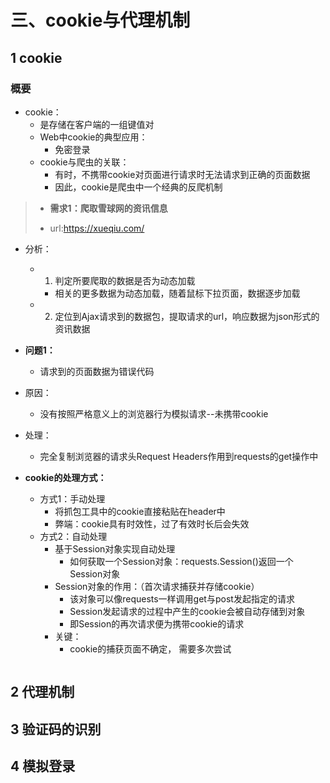 # 三、cookie与代理机制

## 1 cookie

### 概要

- cookie：
	- 是存储在客户端的一组键值对
	- Web中cookie的典型应用：
		- 免密登录
	- cookie与爬虫的关联：
		- 有时，不携带cookie对页面进行请求时无法请求到正确的页面数据
		- 因此，cookie是爬虫中一个经典的反爬机制
	
> - **需求1：爬取雪球网的资讯信息**
> 
> - url:<https://xueqiu.com/>

- 分析：
	- 1. 判定所要爬取的数据是否为动态加载
		- 相关的更多数据为动态加载，随着鼠标下拉页面，数据逐步加载
	- 2. 定位到Ajax请求到的数据包，提取请求的url，响应数据为json形式的资讯数据
	
- **问题1：**
	- 请求到的页面数据为错误代码
	
- 原因：
	- 没有按照严格意义上的浏览器行为模拟请求--未携带cookie
	
- 处理：
	- 完全复制浏览器的请求头Request Headers作用到requests的get操作中

- **cookie的处理方式：**
	- 方式1：手动处理
		- 将抓包工具中的cookie直接粘贴在header中
		- 弊端：cookie具有时效性，过了有效时长后会失效
	- 方式2：自动处理
		- 基于Session对象实现自动处理
			- 如何获取一个Session对象：requests.Session()返回一个Session对象
		- Session对象的作用：（首次请求捕获并存储cookie）
			- 该对象可以像requests一样调用get与post发起指定的请求
			- Session发起请求的过程中产生的cookie会被自动存储到对象
			- 即Session的再次请求便为携带cookie的请求
		- 关键：
			- cookie的捕获页面不确定， 需要多次尝试

```python

```

## 2 代理机制

## 3 验证码的识别

## 4 模拟登录